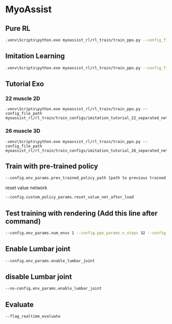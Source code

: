 # MyoAssist
## Pure RL
```bash
.venv\Scripts\python.exe myoassist_rl/rl_train/train_ppo.py --config_file_path myoassist_rl/rl_train/train_configs/base.json
```
## Imitation Learning
```bash
.venv\Scripts\python.exe myoassist_rl/rl_train/train_ppo.py --config_file_path myoassist_rl/rl_train/train_configs/imitation.json
```
## Tutorial Exo
### 22 muscle 2D
```
.venv\Scripts\python.exe myoassist_rl/rl_train/train_ppo.py --config_file_path myoassist_rl/rl_train/train_configs/imitation_tutorial_22_separated_net.json
```

### 26 muscle 3D
```
.venv\Scripts\python.exe myoassist_rl/rl_train/train_ppo.py --config_file_path myoassist_rl/rl_train/train_configs/imitation_tutorial_26_separated_net.json
```



## Train with pre-trained policy
```bash
--config.env_params.prev_trained_policy_path [path to previous trained policy]
```
reset value network
```bash
--config.custom_policy_params.reset_value_net_after_load
```
## Test training with rendering (Add this line after command)
```bash
--config.env_params.num_envs 1 --config.ppo_params.n_steps 32 --config.ppo_params.batch_size 16 --config.logger_params.logging_frequency 1 --config.logger_params.evaluate_frequency 2 --flag_rendering
```
## Enable Lumbar joint
```bash
--config.env_params.enable_lumbar_joint
```
## disable Lumbar joint
```bash
--no-config.env_params.enable_lumbar_joint
```

## Evaluate
```bash
--flag_realtime_evaluate
```